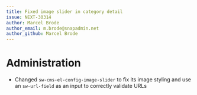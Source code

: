 ```yaml
---
title: Fixed image slider in category detail
issue: NEXT-30314
author: Marcel Brode
author_email: m.brode@snapadmin.net
author_github: Marcel Brode
---
```

# Administration
* Changed `sw-cms-el-config-image-slider` to fix its image styling and use an `sw-url-field` as an input to correctly validate URLs 
